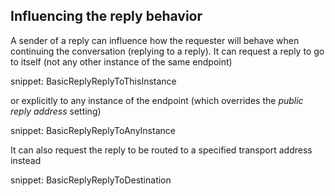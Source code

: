 ## Influencing the reply behavior

A sender of a reply can influence how the requester will behave when continuing the conversation (replying to a reply). It can request a reply to go to itself (not any other instance of the same endpoint)

snippet: BasicReplyReplyToThisInstance

or explicitly to any instance of the endpoint (which overrides the *public reply address* setting)

snippet: BasicReplyReplyToAnyInstance

It can also request the reply to be routed to a specified transport address instead

snippet: BasicReplyReplyToDestination

